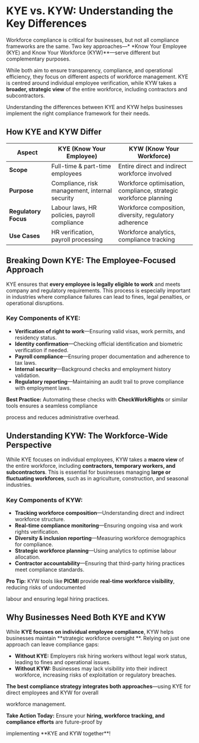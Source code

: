 # KYE vs. KYW: Understanding the Key Differences

Workforce compliance is critical for businesses, but not all compliance frameworks are the same. Two key approaches—*
*Know Your Employee (KYE) and Know Your Workforce (KYW)**—serve different but complementary purposes.

While both aim to ensure transparency, compliance, and operational efficiency, they focus on different aspects of
workforce management. KYE is centred around individual employee verification, while KYW takes a **broader, strategic
view** of the entire workforce, including contractors and subcontractors.

Understanding the differences between KYE and KYW helps businesses implement the right compliance framework for their
needs.

## How KYE and KYW Differ

| **Aspect**           | **KYE (Know Your Employee)**                   | **KYW (Know Your Workforce)**                                    |
|----------------------|------------------------------------------------|------------------------------------------------------------------|
| **Scope**            | Full-time & part-time employees                | Entire direct and indirect workforce involved                    |
| **Purpose**          | Compliance, risk management, internal security | Workforce optimisation, compliance, strategic workforce planning |
| **Regulatory Focus** | Labour laws, HR policies, payroll compliance   | Workforce composition, diversity, regulatory adherence           |
| **Use Cases**        | HR verification, payroll processing            | Workforce analytics, compliance tracking                         |


## Breaking Down KYE: The Employee-Focused Approach

KYE ensures that **every employee is legally eligible to work** and meets company and regulatory requirements. This
process is especially important in industries where compliance failures can lead to fines, legal penalties, or
operational disruptions.

### Key Components of KYE:

* **Verification of right to work**—Ensuring valid visas, work permits, and residency status.  
* **Identity confirmation**—Checking official identification and biometric verification if needed.  
* **Payroll compliance**—Ensuring proper documentation and adherence to tax laws.  
* **Internal security**—Background checks and employment history validation.  
* **Regulatory reporting**—Maintaining an audit trail to prove compliance with employment laws.

<prompt>

**Best Practice:** Automating these checks with **CheckWorkRights** or similar tools ensures a seamless compliance

</prompt>
process and reduces administrative overhead.



## Understanding KYW: The Workforce-Wide Perspective

While KYE focuses on individual employees, KYW takes a **macro view** of the entire workforce, including **contractors,
temporary workers, and subcontractors**. This is essential for businesses managing **large or fluctuating workforces**,
such as in agriculture, construction, and seasonal industries.

### Key Components of KYW:

* **Tracking workforce composition**—Understanding direct and indirect workforce structure.  
* **Real-time compliance monitoring**—Ensuring ongoing visa and work rights verification.  
* **Diversity & inclusion reporting**—Measuring workforce demographics for compliance.  
* **Strategic workforce planning**—Using analytics to optimise labour allocation.  
* **Contractor accountability**—Ensuring that third-party hiring practices meet compliance standards.

<prompt>

**Pro Tip:** KYW tools like **PICMI** provide **real-time workforce visibility**, reducing risks of undocumented

</prompt>
labour and ensuring legal hiring practices.



## Why Businesses Need Both KYE and KYW

While **KYE focuses on individual employee compliance**, KYW helps businesses maintain **strategic workforce oversight
**. Relying on just one approach can leave compliance gaps:

- **Without KYE:** Employers risk hiring workers without legal work status, leading to fines and operational issues.
- **Without KYW:** Businesses may lack visibility into their indirect workforce, increasing risks of exploitation or
  regulatory breaches.

<prompt>

 **The best compliance strategy integrates both approaches**—using KYE for direct employees and KYW for overall

</prompt>
workforce management.

<prompt>

**Take Action Today:** Ensure your **hiring, workforce tracking, and compliance efforts** are future-proof by

</prompt>
implementing **KYE and KYW together**!

